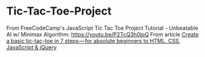 # Tic-Tac-Toe-Project

From FreeCodeCamp's JavaScript Tic Tac Toe Project Tutorial - Unbeatable AI w/ Minimax Algorithm: https://youtu.be/P2TcQ3h0ipQ
From article <a href="https://medium.com/automationschool/create-a-basic-tic-tac-toe-in-7-steps-for-absolute-beginners-to-html-css-javascript-jquery-55c3277dd68a"> Create a basic tic-tac-toe in 7 steps — for absolute beginners to HTML, CSS, JavaScript & jQuery </a>
